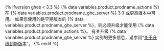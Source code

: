 {% ifversion ghes < 3.3 %}
{% data variables.product.prodname_actions %} 在 {% data variables.product.prodname_ghe_server %} 3.0 或更高版本中可用。 如果您使用的是早期版本的 {% data variables.product.prodname_ghe_server %}，则必须升级才能使用 {% data variables.product.prodname_actions %}。 有关升级 {% data variables.product.prodname_ghe_server %} 实例的更多信息，请参阅“[关于升级到新版本](/admin/overview/about-upgrades-to-new-releases)”。
{% endif %}
